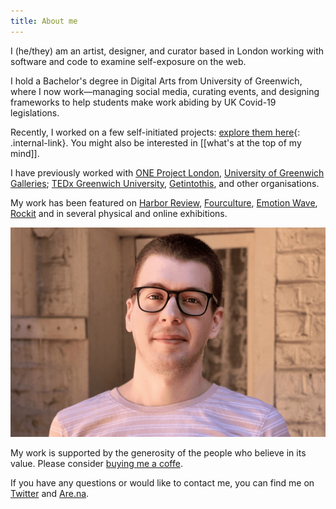 ```yaml
---
title: About me
---
```

I (he/they) am an artist, designer, and curator based in London working with software and code to examine self-exposure on the web.

I hold a Bachelor's degree in Digital Arts from University of Greenwich, where I now work—managing social media, curating events, and designing frameworks to help students make work abiding by UK Covid-19 legislations.

Recently, I worked on a few self-initiated projects: [explore them here](/){: .internal-link}. You might also be interested in [[what's at the top of my mind]].

I have previously worked with [ONE Project London](https://one-project.co.uk/), [University of Greenwich Galleries](http://www.greenwichunigalleries.co.uk/); [TEDx Greenwich University](https://www.ted.com/tedx/events/34455), [Getintothis](https://www.getintothis.co.uk/), and other organisations.

My work has been featured on [Harbor Review](https://www.harbor-review.com/), [Fourculture](https://fourculture.com), [Emotion Wave](https://emotionwave.bandcamp.com/), [Rockit](https://www.rockit.it/) and in several physical and online exhibitions.

<img src="./assets/profile_img/profileimage.png">

My work is supported by the generosity of the people who believe in its value. Please consider [buying me a coffe](https://ko-fi.com/francescoimola).

If you have any questions or would like to contact me, you can find me on [Twitter](https://twitter.com/frn_imola) and [Are.na](https://www.are.na/francesco-imola-2o2ng4qooxm). 